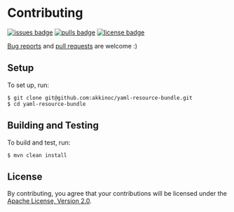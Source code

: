 # Contributing

[![issues badge]][issues]
[![pulls badge]][pulls]
[![license badge]][license]

[issues]: https://github.com/akkinoc/yaml-resource-bundle/issues
[issues badge]: https://img.shields.io/github/issues/akkinoc/yaml-resource-bundle
[pulls]: https://github.com/akkinoc/yaml-resource-bundle/pulls
[pulls badge]: https://img.shields.io/github/issues-pr/akkinoc/yaml-resource-bundle
[license]: LICENSE.txt
[license badge]: https://img.shields.io/github/license/akkinoc/yaml-resource-bundle?color=blue

[Bug reports][issues] and [pull requests][pulls] are welcome :)

## Setup

To set up, run:

```console
$ git clone git@github.com:akkinoc/yaml-resource-bundle.git
$ cd yaml-resource-bundle
```

## Building and Testing

To build and test, run:

```console
$ mvn clean install
```

## License

By contributing, you agree that your contributions will be licensed under the [Apache License, Version 2.0][license].
